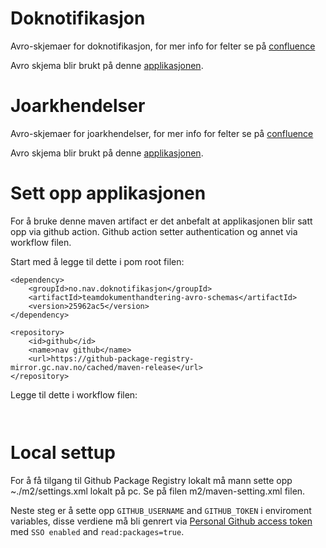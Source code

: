 # Doknotifikasjon

Avro-skjemaer for doknotifikasjon, for mer info for felter se på [confluence](https://confluence.adeo.no/display/BOA/doknotifikasjon+-+Funksjonell+Beskrivelse)

Avro skjema blir brukt på denne [applikasjonen](https://github.com/navikt/doknotifikasjon).

# Joarkhendelser

Avro-skjemaer for joarkhendelser, for mer info for felter se på [confluence](https://confluence.adeo.no/display/BOA/Joarkhendelser)

Avro skjema blir brukt på denne [applikasjonen](https://github.com/navikt/joarkhendelser).

# Sett opp applikasjonen

For å bruke denne maven artifact er det anbefalt at applikasjonen blir satt opp via github action. Github action setter authentication og annet via workflow filen.

Start med å legge til dette i pom root filen:
```
<dependency>
    <groupId>no.nav.doknotifikasjon</groupId>
    <artifactId>teamdokumenthandtering-avro-schemas</artifactId>
    <version>25962ac5</version>
</dependency>

<repository>
    <id>github</id>
    <name>nav github</name>
    <url>https://github-package-registry-mirror.gc.nav.no/cached/maven-release</url>
</repository>
```

Legge til dette i workflow filen: 
```


```

# Local settup

For å få tilgang til Github Package Registry lokalt må mann sette opp ~./m2/settings.xml lokalt på pc. Se på filen m2/maven-setting.xml filen.

Neste steg er å sette opp `GITHUB_USERNAME` and `GITHUB_TOKEN` i enviroment variables, disse verdiene må bli genrert via [Personal Github access token](https://github.com/settings/tokens) med `SSO enabled` and `read:packages=true`.
